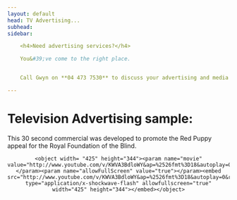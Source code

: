 ```yaml
---
layout: default
head: TV Advertising...
subhead: 
sidebar:

    <h4>Need advertising services?</h4>

    You&#39;ve come to the right place.


    Call Gwyn on **04 473 7530** to discuss your advertising and media planning and reach your customers in no time.

---
```


# Television Advertising sample:

This 30 second commercial was developed to promote the Red Puppy appeal for the Royal Foundation of the Blind.
		
<div style="text-align: center">
		
    <object width= "425" height="344"><param name="movie" value="http://www.youtube.com/v/KWVA3BdloWY&ap=%2526fmt%3D18&autoplay=0&rel=0&fs=1&color1=0x3a3a3a&color2=0x999999&border=0&loop=0"></param><param name="allowFullScreen" value="true"></param><embed src="http://www.youtube.com/v/KWVA3BdloWY&ap=%2526fmt%3D18&autoplay=0&rel=0&fs=1&color1=0x3a3a3a&color2=0x999999&border=0&loop=0" type="application/x-shockwave-flash" allowfullscreen="true" width="425" height="344"></embed></object>

</div>



